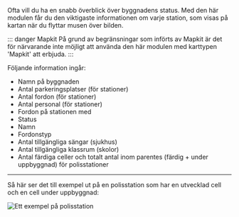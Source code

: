 Ofta vill du ha en snabb överblick över byggnadens status.
Med den här modulen får du den viktigaste informationen om varje station, som visas på kartan när du flyttar musen över bilden.

::: danger Mapkit
På grund av begränsningar som införts av Mapkit är det för närvarande inte möjligt att använda den här modulen med karttypen 'Mapkit' att erbjuda.
:::

Följande information ingår:
* Namn på byggnaden
* Antal parkeringsplatser (för stationer)
* Antal fordon (för stationer)
* Antal personal (för stationer)
* Fordon på stationen med
* Status
* Namn
* Fordonstyp
* Antal tillgängliga sängar (sjukhus)
* Antal tillgängliga klassrum (skolor)
* Antal färdiga celler och totalt antal inom parentes (färdig + under uppbyggnad) för polisstationer													

***

Så här ser det till exempel ut på en polisstation som har en utvecklad cell och en cell under uppbyggnad:

![Ett exempel på polisstation](polizei.png)